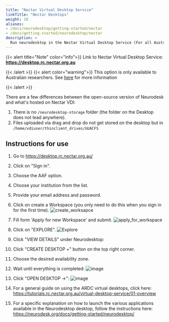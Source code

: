 ```yaml
---
title: "Nectar Virtual Desktop Service"
linkTitle: "Nectar Desktops"
weight: 10
aliases:
- /docs/neurodesktop/getting-started/nectar
- /docs/getting-started/neurodesktop/nectar
description: >
  Run neurodesktop in the Nectar Virtual Desktop Service (For all Australian Researchers)
---
```


{{< alert title="Note" color="info">}}
Link to Nectar Virtual Desktop Service: **https://desktop.rc.nectar.org.au**


{{< /alert >}}
{{< alert color="warning">}}
This option is only available to Australian researchers. See [here](https://desktop.rc.nectar.org.au/about/) for more information

{{< /alert >}}

There are a few differences between the open-source version of Neurodesk and what's hosted on Nectar VDI:
1) There is no `/neurodesktop-storage` folder (the folder on the Desktop does not lead anywhere).
2) Files uploaded via drag and drop do not get stored on the desktop but in `/home/vdiuser/thinclient_drives/GUACFS`

## Instructions for use

1) Go to https://desktop.rc.nectar.org.au/

2) Click on "Sign in".

3) Choose the AAF option.

4) Choose your institution from the list.

5) Provide your email address and password.

6) Click on create a Workspace (you only need to do this when you sign in for the first time).
![create_worksapce](/static/docs/getting-started/neurodesktop/create_worksapce.png)

7) Fill form 'Apply for new Workspace' and submit.
![apply_for_workspace](/static/docs/getting-started/neurodesktop/apply_for_workspace.png)


8) Click on "EXPLORE".
![Explore](/static/docs/getting-started/neurodesktop/Explore.png)

10) Click "VIEW DETAILS" under Neurodesktop:

11) Click "CREATE DESKTOP +" button on the top right corner.

12) Choose the desired availability zone.

13) Wait until everything is completed:
![image](https://user-images.githubusercontent.com/4021595/150286126-2d8f60af-7499-4c69-998a-668c9c34d8c9.png)

14) Click "OPEN DESKTOP ->":
![image](https://user-images.githubusercontent.com/4021595/150286383-1c1b8d20-c772-4598-a81b-1ef9e11526b8.png)

15) For a general guide on using the ARDC virtual desktops, click here:
https://tutorials.rc.nectar.org.au/virtual-desktop-service/01-overview

16) For a specific explanation on how to launch the various applications available in the Neurodesktop desktop, follow the instructions here:
https://neurodesk.org/docs/getting-started/neurodesktop/

